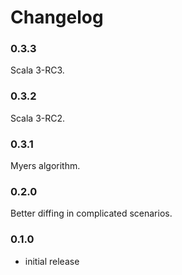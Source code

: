 # Changelog

### 0.3.3

Scala 3-RC3.

### 0.3.2

Scala 3-RC2.

### 0.3.1

Myers algorithm.

### 0.2.0

Better diffing in complicated scenarios.

### 0.1.0

* initial release
